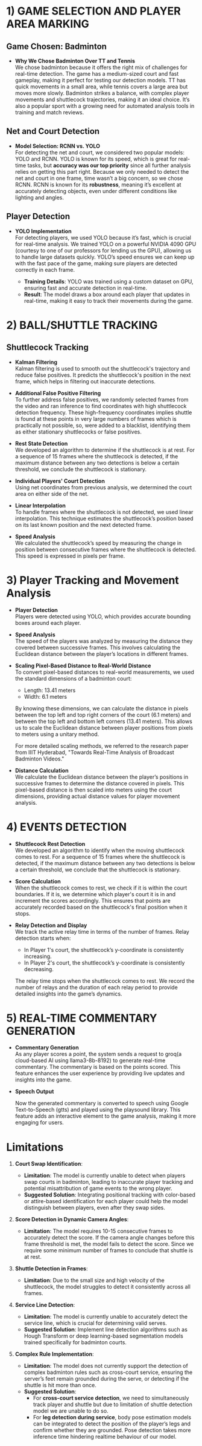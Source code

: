 # 1) GAME SELECTION AND PLAYER AREA MARKING


## Game Chosen: Badminton

- **Why We Chose Badminton Over TT and Tennis**  
  We chose badminton because it offers the right mix of challenges for real-time detection. The game has a medium-sized court and fast gameplay, making it perfect for testing our detection models. TT has quick movements in a small area, while tennis covers a large area but moves more slowly. Badminton strikes a balance, with complex player movements and shuttlecock trajectories, making it an ideal choice. It’s also a popular sport with a growing need for automated analysis tools in training and match reviews.

## Net and Court Detection

- **Model Selection: RCNN vs. YOLO**  
  For detecting the net and court, we considered two popular models: YOLO and RCNN. YOLO is known for its speed, which is great for real-time tasks, but **accuracy was our top priority** since all further analysis relies on getting this part right. Because we only needed to detect the net and court in one frame, time wasn’t a big concern, so we chose RCNN. RCNN is known for its **robustness**, meaning it’s excellent at accurately detecting objects, even under different conditions like lighting and angles.


## Player Detection

- **YOLO Implementation**  
  For detecting players, we used YOLO because it’s fast, which is crucial for real-time analysis. We trained YOLO on a powerful NVIDIA 4090 GPU (courtesy to one of our professors for lending us the GPU), allowing us to handle large datasets quickly. YOLO’s speed ensures we can keep up with the fast pace of the game, making sure players are detected correctly in each frame.

  - **Training Details**: YOLO was trained using a custom dataset on GPU, ensuring fast and accurate detection in real-time.
  - **Result**: The model draws a box around each player that updates in real-time, making it easy to track their movements during the game.


# 2) BALL/SHUTTLE TRACKING
## Shuttlecock Tracking

- **Kalman Filtering**  
  Kalman filtering is used to smooth out the shuttlecock's trajectory and reduce false positives. It predicts the shuttlecock's position in the next frame, which helps in filtering out inaccurate detections.

- **Additional False Positive Filtering**  
  To further address false positives, we randomly selected frames from the video and ran inference to find coordinates with high shuttlecock detection frequency. These high-frequency coordinates implies shuttle is found at these points in very large numbers of frames which is practically not possible, so, were added to a blacklist, identifying them as either stationary shuttlecocks or false positives.

- **Rest State Detection**  
  We developed an algorithm to determine if the shuttlecock is at rest. For a sequence of 15 frames where the shuttlecock is detected, if the maximum distance between any two detections is below a certain threshold, we conclude the shuttlecock is stationary.

- **Individual Players' Court Detection**  
  Using net coordinates from previous analysis, we determined the court area on either side of the net.

- **Linear Interpolation**  
  To handle frames where the shuttlecock is not detected, we used linear interpolation. This technique estimates the shuttlecock’s position based on its last known position and the next detected frame.

- **Speed Analysis**  
  We calculated the shuttlecock’s speed by measuring the change in position between consecutive frames where the shuttlecock is detected. This speed is expressed in pixels per frame.

# 3) Player Tracking and Movement Analysis


- **Player Detection**  
  Players were detected using YOLO, which provides accurate bounding boxes around each player.

- **Speed Analysis**  
  The speed of the players was analyzed by measuring the distance they covered between successive frames. This involves calculating the Euclidean distance between the player’s locations in different frames.

- **Scaling Pixel-Based Distance to Real-World Distance**  
  To convert pixel-based distances to real-world measurements, we used the standard dimensions of a badminton court:
  - Length: 13.41 meters
  - Width: 6.1 meters

  By knowing these dimensions, we can calculate the distance in pixels between the top left and top right corners of the court (6.1 meters) and between the top left and bottom left corners (13.41 meters). This allows us to scale the Euclidean distance between player positions from pixels to meters using a unitary method.

  For more detailed scaling methods, we referred to the research paper from IIIT Hyderabad, "Towards Real-Time Analysis of Broadcast Badminton Videos."

- **Distance Calculation**  
  We calculate the Euclidean distance between the player’s positions in successive frames to determine the distance covered in pixels. This pixel-based distance is then scaled into meters using the court dimensions, providing actual distance values for player movement analysis.


# 4) EVENTS DETECTION


- **Shuttlecock Rest Detection**  
  We developed an algorithm to identify when the moving shuttlecock comes to rest. For a sequence of 15 frames where the shuttlecock is detected, if the maximum distance between any two detections is below a certain threshold, we conclude that the shuttlecock is stationary.

- **Score Calculation**  
  When the shuttlecock comes to rest, we check if it is within the court boundaries. If it is, we determine which player's court it is in and increment the scores accordingly. This ensures that points are accurately recorded based on the shuttlecock's final position when it stops.

- **Relay Detection and Display**  
  We track the active relay time in terms of the number of frames. Relay detection starts when:
  - In Player 1's court, the shuttlecock’s y-coordinate is consistently increasing.
  - In Player 2's court, the shuttlecock’s y-coordinate is consistently decreasing.
  
  The relay time stops when the shuttlecock comes to rest. We record the number of relays and the duration of each relay period to provide detailed insights into the game’s dynamics.

# 5) REAL-TIME COMMENTARY GENERATION

- **Commentary Generation**  
  As any player scores a point, the system sends a request to groq(a cloud-based AI using llama3-8b-8192) to generate real-time commentary. The commentary is based on the points scored. This feature enhances the user experience by providing live updates and insights into the game.

- **Speech Output**

  Now the generated commentary is converted to speech using Google Text-to-Speech (gtts) and played using the playsound library. This feature adds an interactive element to the game analysis, making it more engaging for users.

# Limitations

1. **Court Swap Identification**:
   * **Limitation**: The model is currently unable to detect when players swap courts in badminton, leading to inaccurate player tracking and potential misattribution of game events to the wrong player.
   * **Suggested Solution**: Integrating positional tracking with color-based or attire-based identification for each player could help the model distinguish between players, even after they swap sides.

2. **Score Detection in Dynamic Camera Angles**:
   * **Limitation**: The model requires 10-15 consecutive frames to accurately detect the score. If the camera angle changes before this frame threshold is met, the model fails to detect the score. Since we require some minimum number of frames to conclude that shuttle is at rest.

3. **Shuttle Detection in Frames**:
   * **Limitation**: Due to the small size and high velocity of the shuttlecock, the model struggles to detect it consistently across all frames.

4. **Service Line Detection**:
   * **Limitation**: The model is currently unable to accurately detect the service line, which is crucial for determining valid serves.
   * **Suggested Solution**: Implement line detection algorithms such as Hough Transform or deep learning-based segmentation models trained specifically for badminton courts.

5. **Complex Rule Implementation**:
   * **Limitation**: The model does not currently support the detection of complex badminton rules such as cross-court service, ensuring the server’s feet remain grounded during the serve, or detecting if the shuttle is hit more than once.
   * **Suggested Solution**: 
      * For **cross-court service detection**, we need to simultaneously track player and shuttle but due to limitation of shuttle detection model we are unable to do so.
      * For **leg detection during service**, body pose estimation models can be integrated to detect the position of the player’s legs and confirm whether they are grounded. Pose detection takes more inference time hindering realtime behaviour of our model.
